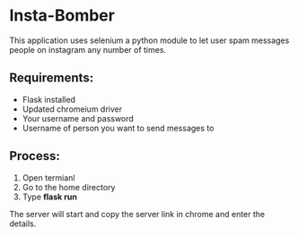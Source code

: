 # Insta-Bomber
This application uses selenium a python module to let user spam messages people on instagram any number of times.
## Requirements:
* Flask installed
* Updated chromeium driver
* Your username and password
* Username of person you want to send messages to

## Process:
1. Open termianl
2. Go to the home directory
3. Type **flask run**

The server will start and copy the server link in chrome and enter the details.


